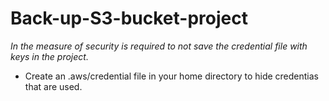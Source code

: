 # Back-up-S3-bucket-project
_In the measure of security is required to not save the credential file with keys in the project._
* Create an .aws/credential file in your home directory to hide credentias that are used.

